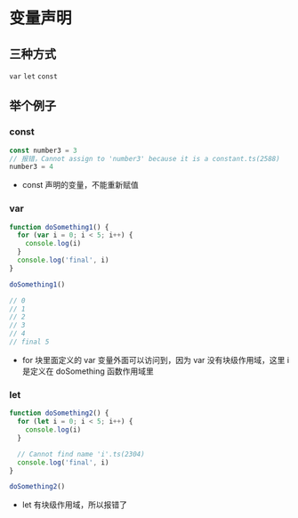 # 变量声明

## 三种方式
`var` `let` `const`

## 举个例子
### const
```javascript
const number3 = 3
// 报错，Cannot assign to 'number3' because it is a constant.ts(2588)
number3 = 4
```
- const 声明的变量，不能重新赋值

### var
```javascript
function doSomething1() {
  for (var i = 0; i < 5; i++) {
    console.log(i)
  }
  console.log('final', i)
}

doSomething1()

// 0
// 1
// 2
// 3
// 4
// final 5
```

- for 块里面定义的 var 变量外面可以访问到，因为 var 没有块级作用域，这里 i 是定义在 doSomething 函数作用域里

### let 
```javascript
function doSomething2() {
  for (let i = 0; i < 5; i++) {
    console.log(i)
  }

  // Cannot find name 'i'.ts(2304) 
  console.log('final', i)
}

doSomething2()
```

- let 有块级作用域，所以报错了

